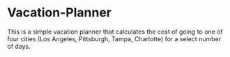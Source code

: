 # Vacation-Planner
This is a simple vacation planner that calculates the cost of going to one of four cities (Los Angeles, Pittsburgh, Tampa, Charlotte) for a select number of days.
